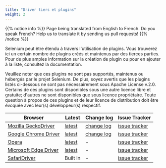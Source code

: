```yaml
---
title: "Driver tiers et plugins"
weight: 2
---
```


{{% notice info %}}
<i class="fas fa-language"></i> Page being translated from 
English to French. Do you speak French? Help us to translate
it by sending us pull requests!
{{% /notice %}}

Selenium peut être étendu à travers l'utilisation de plugins. Vous trouverez
ici un certain nombre de plugins créés et maintenus par des tierces parties. 
Pour de plus amples information sur la création de plugin ou pour en ajouter à la liste,
consultez la documentation.

Veuillez noter que ces plugins ne sont pas supportés, maintenus ou hébergés par le projet Selenium.
De plus, soyez avertis que les plugins listés ci-dessous ne sont pas nécessairement sous Apache License v.2.0.
Certains de ces plugins sont disponibles sous une autre licence libre et gratuite; d'autres ne sont disponibles
que sous licence propriétaire. Toute question à propos de ces plugins et de leur licence de distribution
doit être évoquée avec leur(s) développeur(s) respectif.

|Browser|Latest|Change log|Issue Tracker|
|--- |--- |--- |--- |
|[Mozilla GeckoDriver](https://github.com/mozilla/geckodriver/)|[latest](https://github.com/mozilla/geckodriver/releases)|[change log](https://github.com/mozilla/geckodriver/blob/release/CHANGES.md)|[issue tracker](https://github.com/mozilla/geckodriver/issues)|
|[Google Chrome Driver](https://sites.google.com/a/chromium.org/chromedriver/)|[latest](https://sites.google.com/a/chromium.org/chromedriver/downloads)|[change log](https://sites.google.com/a/chromium.org/chromedriver/downloads)|[issue tracker](https://bugs.chromium.org/p/chromedriver/issues/list)|
|[Opera](http://choice.opera.com/developer/tools/operadriver/)|[latest](https://github.com/operasoftware/operachromiumdriver/releases)|-|[issue tracker](https://github.com/operasoftware/operachromiumdriver/issues)|
|[Microsoft Edge Driver](https://developer.microsoft.com/en-us/microsoft-edge/tools/webdriver/)|[latest](https://developer.microsoft.com/en-us/microsoft-edge/tools/webdriver/#downloads)|-|[issue tracker](https://developer.microsoft.com/en-us/microsoft-edge/platform/issues/)|
|[SafariDriver](https://webkit.org/blog/6900/webdriver-support-in-safari-10/)|Built in|-|[issue tracker](https://bugreport.apple.com/)|

